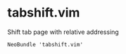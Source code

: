 tabshift.vim
============

Shift tab page with relative addressing

```vim
NeoBundle 'tabshift.vim'
```
